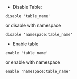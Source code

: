 - Disable Table:
```
disable 'table_name'
```

or disable with namespace
```
disable 'namespace:table_name'
```

- Enable table
```
enable 'table_name'
```

or enable with namespace
```
enable 'namespace:table_name'
```
